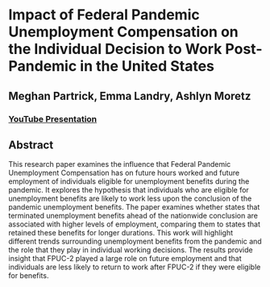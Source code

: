 <h1>Impact of Federal Pandemic Unemployment Compensation on the Individual Decision to Work Post-Pandemic in the United States</h1>
<h2>Meghan Partrick, Emma Landry, Ashlyn Moretz</h2>

 ### [YouTube Presentation](https://www.youtube.com/channel/UCpVZW7OqVaZdBhOk13dUGzA)

<h2>Abstract</h2>
This research paper examines the influence that Federal Pandemic Unemployment Compensation has on future hours worked and future employment of individuals eligible for unemployment benefits during the pandemic. It explores the hypothesis that individuals who are eligible for unemployment benefits are likely to work less upon the conclusion of the pandemic unemployment benefits. The paper examines whether states that terminated unemployment benefits ahead of the nationwide conclusion are associated with higher levels of employment, comparing them to states that retained these benefits for longer durations. This work will highlight different trends surrounding unemployment benefits from the pandemic and the role that they play in individual working decisions. The results provide insight that FPUC-2 played a large role on future employment and that individuals are less likely to return to work after FPUC-2 if they were eligible for benefits. 
<br />
